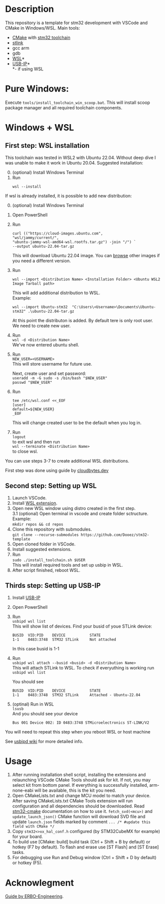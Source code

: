 # Description
This repository is a template for stm32 development with VSCode and CMake in Windows/WSL.
Main tools: 
- [CMake](https://cmake.org/) with [stm32 toolchain](https://github.com/ObKo/stm32-cmake/)
- [stlink](https://github.com/stlink-org/stlink)  
- gcc arm
- gdb
- [WSL](https://learn.microsoft.com/en-us/windows/wsl/)*
- [USB-IP](https://github.com/dorssel/usbipd-win/releases)*  
*- if using WSL

# Pure Windows:
Execute `tools/install_toolchain_win_scoop.bat`. This will install scoop package manager and all required toolchain components.

# Windows + WSL
## First step: WSL installation
This toolchain was tested in WSL2 with Ubuntu 22.04. Without deep dive I was unable to make it work in Ubuntu 20.04.
Suggested installation:    

0. (optional) Install Windows Terminal
1. Run   
   ```
   wsl --install
   ```

If wsl is already installed, it is possible to add new distribution:   

0. (optional) Install Windows Terminal
1. Open PowerShell
2. Run
    ```
    curl (("https://cloud-images.ubuntu.com",
    "wsl/jammy/current/",
    "ubuntu-jammy-wsl-amd64-wsl.rootfs.tar.gz") -join "/") `
    --output ubuntu-22.04-tar.gz
    ```
    This will download Ubuntu 22.04 image. You can [browse](https://cloud-images.ubuntu.com/wsl) other images if you need a different version.  
3. Run
    ```
    wsl --import <Distribution Name> <Installation Folder> <Ubuntu WSL2 Image Tarball path>
    ```
    This will add additional distribution to WSL.  
    Example: 

    ```
    wsl --import Ubuntu-stm32  "C:\Users\<Username>\Documents\Ubuntu-stm32" .\ubuntu-22.04-tar.gz
    ```
    At this point the distributon is added. By default tere is only root user. We need to create new user.  
4. Run  
`wsl -d <Distribution Name>`   
We've now entered ubuntu shell.  
1. Run  
`NEW_USER=<USERNAME>`   
This will store username for future use.  
  
    Next, create user and set password:  
    `useradd -m -G sudo -s /bin/bash "$NEW_USER"`  
    `passwd "$NEW_USER"`  
1. Run
    ```
    tee /etc/wsl.conf <<_EOF
    [user]
    default=${NEW_USER}
    _EOF
    ```
    This will change created user to be the default when you log in.  
2. Run  
`logout`  
to exit wsl and then run   
`wsl --terminate <Distribution Name>`  
to close wsl.

You can use steps 3-7 to create additional WSL distributions.

First step was done using guide by [cloudbytes.dev](https://cloudbytes.dev/snippets/how-to-install-multiple-instances-of-ubuntu-in-wsl2)

## Second step: Setting up WSL
1. Launch VSCode.
2. Install [WSL extension](https://marketplace.visualstudio.com/items?itemName=ms-vscode-remote.remote-wsl).
3. Open new WSL window using distro created in the first step.  
3.1 (optional) Open terminal in vscode and create folder sctructure.
Example:  
`mkdir repos && cd repos`
4. Clone this repository with submodules.  
`git clone --recurse-submodules https://github.com/Dooez/stm32-template`  
5. Open cloned folder in VSCode.
6. Install suggested extensions.
7. Run  
`sudo ./install_toolchain.sh $USER`  
This will install required tools and set up usbip in WSL.
8. After script finished, reboot WSL.


## Thirds step: Setting up USB-IP

1. Install [USB-IP](https://github.com/dorssel/usbipd-win/releases)
2. Open PowerShell
3. Run  
`usbipd wsl list`  
    This will show list of devices. Find your busid of youe STLink device:
    ```
    BUSID  VID:PID    DEVICE           STATE
    1-1    0483:3748  STM32 STLink     Not attached
    ```
    In this case busid is 1-1
4. Run  
`usbipd wsl attach --busid <busid> -d <Distribution Name>`  
This will attach STLink to WSL. To check if everyuthing is working run  
`usbipd wsl list`  

    You should see 
    ```
    BUSID  VID:PID    DEVICE           STATE
    1-1    0483:3748  STM32 STLink     Attached - Ubuntu-22.04
    ```
5. (optinal) Run in WSL  
`lsusb`  
And you should see your device
    ```
    Bus 001 Device 002: ID 0483:3748 STMicroelectronics ST-LINK/V2
    ```

You will need to repeat this step when you reboot WSL or host machine

See [usbipd wiki](https://github.com/dorssel/usbipd-win/wiki/WSL-support) for more detailed info.

# Usage

1. After running installation shell script, installing the extensions and relaunching VSCode CMake Tools should ask for kit. If not, you may select kit from bottom panel. If everything is successfully installed, arm-none-eabi will be available, this is the kit you need.
2. Open CMakeLists.txt and change MCU model to match your device. After saving CMakeLists.txt CMake Tools extension will run configuration and all dependencies should be downloaded. Read [stm32-cmake](https://github.com/ObKo/stm32-cmake/) documentation on how to use it. `fetch_svd(<mcu>)` and `update_launch_json()` CMake function will download SVD file and update `launch.json` fields marked by comment `... /* #update this field with CMake */`
4. Copy `stm32<>xx_hal_conf.h` configured (by STM32CubeMX for example) for your board.
5. To build use [CMake: build] build task (Ctrl + Shift + B by default) or hotkey (F7 by default).
To flash and erase use [ST Flash] and [ST Erase] tasks.
1. For debugging use Run and Debug window (Ctrl + Shift + D by default) or hotkey (F5).

# Acknowlegment
[Guide by ERBO-Engineering](https://medium.com/@erbo-engineering/using-vs-code-for-embedded-stm32-development-14405ed4ac82).